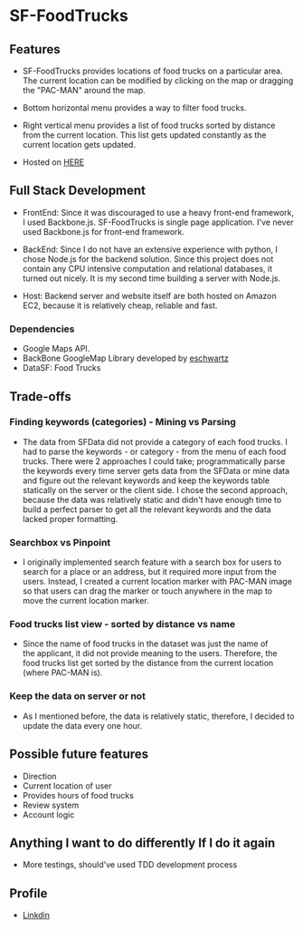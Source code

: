 SF-FoodTrucks
=============

Features
--------
* SF-FoodTrucks provides locations of food trucks on a particular area. The current location can be modified by clicking on the map or dragging the "PAC-MAN" around the map.

* Bottom horizontal menu provides a way to filter food trucks. 

* Right vertical menu provides a list of food trucks sorted by distance from the current location. This list gets updated constantly as the current location gets updated. 

* Hosted on [HERE](http://ec2-54-85-249-221.compute-1.amazonaws.com/SF-FoodTrucks/)


Full Stack Development
----------------------
* FrontEnd: Since it was discouraged to use a heavy front-end framework, I used Backbone.js. SF-FoodTrucks is single page application. I've never used Backbone.js for front-end framework.

* BackEnd: Since I do not have an extensive experience with python, I chose Node.js for the backend solution. Since this project does not contain any CPU intensive computation and relational databases, it turned out nicely. It  is my second time building a server with Node.js.

* Host: Backend server and website itself are both hosted on Amazon EC2, because it is relatively cheap, reliable and fast.

### Dependencies

* Google Maps API. 
* BackBone GoogleMap Library developed by [eschwartz](https://github.com/eschwartz/backbone.googlemaps)
* DataSF: Food Trucks


Trade-offs
----------
### Finding keywords (categories) - Mining vs Parsing
* The data from SFData did not provide a category of each food trucks. I had to parse the keywords - or category - from the menu of each food trucks. There were 2 approaches I could take; programmatically parse the keywords every time server gets data from the SFData or mine data and figure out the relevant keywords and keep the keywords table statically on the server or the client side. I chose the second approach, because the data was relatively static and didn't have enough time to build a perfect parser to get all the relevant keywords and the data lacked proper formatting.

### Searchbox vs Pinpoint
* I originally implemented search feature with a search box for users to search for a place or an address, but it required more input from the users. Instead, I created a current location marker with PAC-MAN image so that users can drag the marker or touch anywhere in the map to move the current location marker.

### Food trucks list view - sorted by distance vs name
* Since the name of food trucks in the dataset was just the name of the applicant, it did not provide meaning to the users. Therefore, the food trucks list get sorted by the distance from the current location (where PAC-MAN is).

### Keep the data on server or not
* As I mentioned before, the data is relatively static, therefore, I decided to update the data every one hour.


Possible future features
------------------------
* Direction
* Current location of user
* Provides hours of food trucks
* Review system
* Account logic


Anything I want to do differently If I do it again
--------------------------------------------------
* More testings, should've used TDD development process


Profile
-------
* [Linkdin](https://www.linkedin.com/profile/view?id=107308560)
